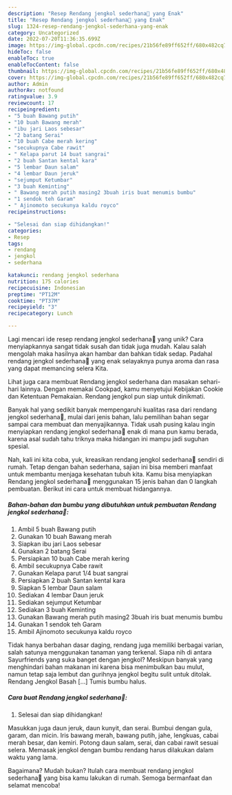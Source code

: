 ```yaml
---
description: "Resep Rendang jengkol sederhana🤗 yang Enak"
title: "Resep Rendang jengkol sederhana🤗 yang Enak"
slug: 1324-resep-rendang-jengkol-sederhana-yang-enak
category: Uncategorized
date: 2022-07-20T11:36:35.699Z
image: https://img-global.cpcdn.com/recipes/21b56fe89ff652ff/680x482cq70/rendang-jengkol-sederhana-foto-resep-utama.jpg
hideToc: false
enableToc: true
enableTocContent: false
thumbnail: https://img-global.cpcdn.com/recipes/21b56fe89ff652ff/680x482cq70/rendang-jengkol-sederhana-foto-resep-utama.jpg
cover: https://img-global.cpcdn.com/recipes/21b56fe89ff652ff/680x482cq70/rendang-jengkol-sederhana-foto-resep-utama.jpg
author: Admin
authorAv: notfound
ratingvalue: 3.9
reviewcount: 17
recipeingredient:
- "5 buah Bawang putih"
- "10 buah Bawang merah"
- "ibu jari Laos sebesar"
- "2 batang Serai"
- "10 buah Cabe merah kering"
- "secukupnya Cabe rawit"
- " Kelapa parut 14 buat sangrai"
- "2 buah Santan kental kara"
- "5 lembar Daun salam"
- "4 lembar Daun jeruk"
- "sejumput Ketumbar"
- "3 buah Keminting"
- " Bawang merah putih masing2 3buah iris buat menumis bumbu"
- "1 sendok teh Garam"
- " Ajinomoto secukunya kaldu royco"
recipeinstructions:

- "Selesai dan siap dihidangkan!"
categories:
- Resep
tags:
- rendang
- jengkol
- sederhana

katakunci: rendang jengkol sederhana 
nutrition: 175 calories
recipecuisine: Indonesian
preptime: "PT12M"
cooktime: "PT37M"
recipeyield: "3"
recipecategory: Lunch

---
```





Lagi mencari ide resep rendang jengkol sederhana🤗 yang unik? Cara menyiapkannya sangat tidak susah dan tidak juga mudah. Kalau salah mengolah maka hasilnya akan hambar dan bahkan tidak sedap. Padahal rendang jengkol sederhana🤗 yang enak selayaknya punya aroma dan rasa yang dapat memancing selera Kita.





Lihat juga cara membuat Rendang jengkol sederhana dan masakan sehari-hari lainnya. Dengan memakai Cookpad, kamu menyetujui Kebijakan Cookie dan Ketentuan Pemakaian. Rendang jengkol pun siap untuk dinikmati.

Banyak hal yang sedikit banyak mempengaruhi kualitas rasa dari rendang jengkol sederhana🤗, mulai dari jenis bahan, lalu pemilihan bahan segar sampai cara membuat dan menyajikannya. Tidak usah pusing kalau ingin menyiapkan rendang jengkol sederhana🤗 enak di mana pun kamu berada, karena asal sudah tahu triknya maka hidangan ini mampu jadi suguhan spesial.






Nah, kali ini kita coba, yuk, kreasikan rendang jengkol sederhana🤗 sendiri di rumah. Tetap dengan bahan sederhana, sajian ini bisa memberi manfaat untuk membantu menjaga kesehatan tubuh kita. Kamu bisa menyiapkan Rendang jengkol sederhana🤗 menggunakan 15 jenis bahan dan 0 langkah pembuatan. Berikut ini cara untuk membuat hidangannya.

<!--inarticleads1-->

##### Bahan-bahan dan bumbu yang dibutuhkan untuk pembuatan Rendang jengkol sederhana🤗:

1. Ambil 5 buah Bawang putih
1. Gunakan 10 buah Bawang merah
1. Siapkan ibu jari Laos sebesar
1. Gunakan 2 batang Serai
1. Persiapkan 10 buah Cabe merah kering
1. Ambil secukupnya Cabe rawit
1. Gunakan  Kelapa parut 1/4 buat sangrai
1. Persiapkan 2 buah Santan kental kara
1. Siapkan 5 lembar Daun salam
1. Sediakan 4 lembar Daun jeruk
1. Sediakan sejumput Ketumbar
1. Sediakan 3 buah Keminting
1. Gunakan  Bawang merah putih masing2 3buah iris buat menumis bumbu
1. Gunakan 1 sendok teh Garam
1. Ambil  Ajinomoto secukunya kaldu royco


Tidak hanya berbahan dasar daging, rendang juga memiliki berbagai varian, salah satunya menggunakan tanaman yang terkenal. Siapa nih di antara Sayurfriends yang suka banget dengan jengkol? Meskipun banyak yang menghindari bahan makanan ini karena bisa menimbulkan bau mulut, namun tetap saja lembut dan gurihnya jengkol begitu sulit untuk ditolak. Rendang Jengkol Basah […] Tumis bumbu halus. 

<!--inarticleads2-->

##### Cara buat Rendang jengkol sederhana🤗:


1. Selesai dan siap dihidangkan!

Masukkan juga daun jeruk, daun kunyit, dan serai. Bumbui dengan gula, garam, dan micin. Iris bawang merah, bawang putih, jahe, lengkuas, cabai merah besar, dan kemiri. Potong daun salam, serai, dan cabai rawit sesuai selera. Memasak jengkol dengan bumbu rendang harus dilakukan dalam waktu yang lama. 

Bagaimana? Mudah bukan? Itulah cara membuat rendang jengkol sederhana🤗 yang bisa kamu lakukan di rumah. Semoga bermanfaat dan selamat mencoba!
